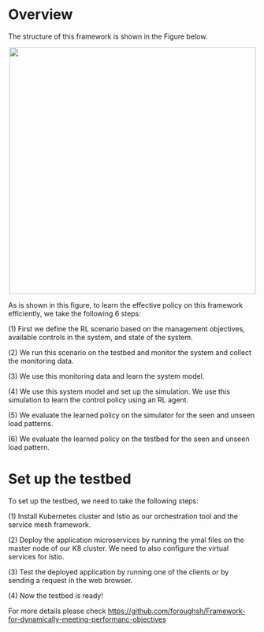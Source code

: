 <h1>Overview</h1>

The structure of this framework is shown in the Figure below.

<p align="center">
<img src="https://github.com/foroughsh/online_policy_adaptation_using_rollout/blob/main/documentation/images/framework.png" width="500"/>
</p>

As is shown in this figure, to learn the effective policy on this framework efficiently, we take the following 6 steps:

(1) First we define the RL scenario based on the management objectives, available controls in the system, and state of the system.

(2) We run this scenario on the testbed and monitor the system and collect the monitoring data. 

(3) We use this monitoring data and learn the system model.

(4) We use this system model and set up the simulation. We use this simulation to learn the control policy using an RL agent.

(5) We evaluate the learned policy on the simulator for the seen and unseen load patterns.

(6) We evaluate the learned policy on the testbed for the seen and unseen load pattern.

<h1>Set up the testbed</h1>

To set up the testbed, we need to take the following steps:

(1) Install Kubernetes cluster and Istio as our orchestration tool and the service mesh framework. 

(2) Deploy the application microservices by running the ymal files on the master node of our K8 cluster. We need to also configure the virtual services for Istio. 

(3) Test the deployed application by running one of the clients or by sending a request in the web browser. 

(4) Now the testbed is ready!

For more details please check https://github.com/foroughsh/Framework-for-dynamically-meeting-performanc-objectives
